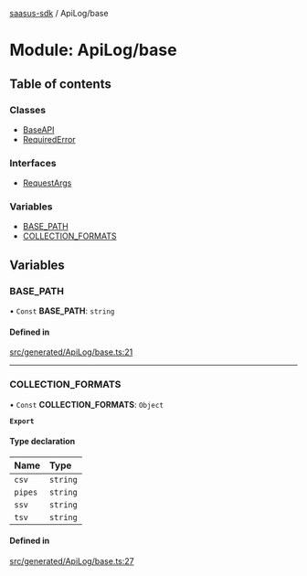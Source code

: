 [saasus-sdk](../README.md) / ApiLog/base

# Module: ApiLog/base

## Table of contents

### Classes

- [BaseAPI](../classes/ApiLog_base.BaseAPI.md)
- [RequiredError](../classes/ApiLog_base.RequiredError.md)

### Interfaces

- [RequestArgs](../interfaces/ApiLog_base.RequestArgs.md)

### Variables

- [BASE\_PATH](ApiLog_base.md#base_path)
- [COLLECTION\_FORMATS](ApiLog_base.md#collection_formats)

## Variables

### BASE\_PATH

• `Const` **BASE\_PATH**: `string`

#### Defined in

[src/generated/ApiLog/base.ts:21](https://github.com/saasus-platform/saasus-sdk-javascript/blob/2c78b0a/src/generated/ApiLog/base.ts#L21)

___

### COLLECTION\_FORMATS

• `Const` **COLLECTION\_FORMATS**: `Object`

**`Export`**

#### Type declaration

| Name | Type |
| :------ | :------ |
| `csv` | `string` |
| `pipes` | `string` |
| `ssv` | `string` |
| `tsv` | `string` |

#### Defined in

[src/generated/ApiLog/base.ts:27](https://github.com/saasus-platform/saasus-sdk-javascript/blob/2c78b0a/src/generated/ApiLog/base.ts#L27)
